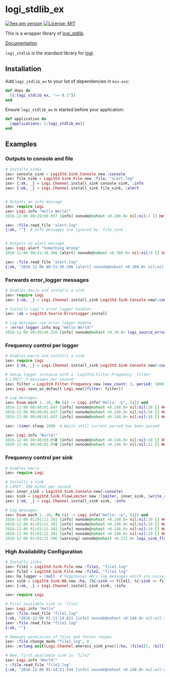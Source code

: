 logi_stdlib_ex
==============

[![hex.pm version](https://img.shields.io/hexpm/v/logi_stdlib_ex.svg)](https://hex.pm/packages/logi_stdlib_ex)
[![License: MIT](https://img.shields.io/badge/license-MIT-blue.svg)](LICENSE)

This is a wrapper library of [logi_stdlib](https://github.com/sile/logi_stdlib).

[Documentation](https://hexdocs.pm/logi_stdlib_ex/)

`logi_stdlib` is the standard library for [logi](https://github.com/sile/logi).

Installation
------------

Add `logi_stdlib_ex` to your list of dependencies in `mix.exs`:

```elixir
def deps do
  [{:logi_stdlib_ex, "~> 0.1"}]
end
```

Ensure `logi_stdlib_ex` is started before your application:

```elixir
def application do
  [applications: [:logi_stdlib_ex]]
end
```

Examples
--------

### Outputs to console and file

```elixir
# Installs sinks
iex> console_sink = LogiStd.Sink.Console.new :console
iex> file_sink = LogiStd.Sink.File.new :file, "alert.log"
iex> {:ok, _} = Logi.Channel.install_sink console_sink, :info
iex> {:ok, _} = Logi.Channel.install_sink file_sink, :alert


# Outputs an info message
iex> require Logi
iex> Logi.info "Hello World!"
2016-12-06 00:29:09.857 [info] nonode@nohost <0.380.0> nil:nil:7 [] Hello World!

iex> :file.read_file "alert.log"
{:ok, ""}  # Info messages are ignored by `file_sink`


# Outputs an alert message
iex> Logi.alert "Something Wrong"
2016-12-06 00:31:36.386 [alert] nonode@nohost <0.380.0> nil:nil:9 [] Something Wrong

iex> :file.read_file "alert.log"
{:ok, "2016-12-06 00:31:36.386 [alert] nonode@nohost <0.380.0> nil:nil:9 [] Something Wrong\n"}
```

### Forwards error_logger messages

```elixir
# Enables macro and installs a sink
iex> require Logi
iex> {:ok, _} = Logi.Channel.install_sink LogiStd.Sink.Console.new(:console), :info

# Installs Logi's error_logger handler
iex> :ok = LogiStd.Source.ErrorLogger.install

# Log messages via error_logger module
> :error_logger.info_msg "Hello World!"
2016-12-06 00:38:44.216 [info] nonode@nohost <0.30.0> logi_source_error_logger:default_log_fun:144 [gleader=<0.33.0>,sender=<0.148.0>] Hello World!
```

### Frequency control per logger

```elixir
# Enables macro and installs a sink
iex> require Logi
iex> {:ok, _} = Logi.Channel.install_sink LogiStd.Sink.Console.new(:console), :info

# Setup logger instance with a `LogiStd.Filter.Frequency` filter
# LIMIT: 3 messages per second
iex> filter = LogiStd.Filter.Frequency.new [max_count: 3, period: 1000]
iex> Logi.save_as_default Logi.new([filter: filter])

# Log messages
iex> Enum.each 1..10, fn (i) -> Logi.info("Hello: ~p", [i]) end
2016-12-06 00:48:01.647 [info] nonode@nohost <0.148.0> nil:nil:10 [] Hello: 1
2016-12-06 00:48:01.647 [info] nonode@nohost <0.148.0> nil:nil:10 [] Hello: 2
2016-12-06 00:48:01.647 [info] nonode@nohost <0.148.0> nil:nil:10 [] Hello: 3

iex> :timer.sleep 1000  # Waits until current period has been passed

iex> Logi.info "World!"
2016-12-06 00:48:03.058 [info] nonode@nohost <0.148.0> nil:nil:10 [] Over a period of 1.41 seconds, 7 messages were dropped
2016-12-06 00:48:03.058 [info] nonode@nohost <0.148.0> nil:nil:12 [] World!
```

### Frequency control per sink

```elixir
# Enables macro
iex> require Logi

# Installs a sink
# LIMIT: 300 bytes per second
iex> inner_sink = LogiStd.Sink.Console.new(:console)
iex> sink = LogiStd.Sink.FlowLimiter.new :limiter, inner_sink, [write_rate_limits: [{300, 1000}]]
iex> {:ok, _} = Logi.Channel.install_sink sink, :info

# Log messages
iex> Enum.each 1..10, fn (i) -> Logi.info("Hello: ~p", [i]) end
2016-12-06 01:01:12.381 [info] nonode@nohost <0.148.0> nil:nil:19 [] Hello: 1
2016-12-06 01:01:12.381 [info] nonode@nohost <0.148.0> nil:nil:19 [] Hello: 2
2016-12-06 01:01:12.381 [info] nonode@nohost <0.148.0> nil:nil:19 [] Hello: 3
2016-12-06 01:01:12.381 [info] nonode@nohost <0.148.0> nil:nil:19 [] Hello: 4
2016-12-06 01:01:25.396 [warning] nonode@nohost <0.211.0> logi_sink_flow_limiter_writer:report_omissions:189 [] Over a period of 60 seconds, 6 info messages were omitted: channel=logi_default_log, reason=rate_exceeded (e.g. [{pid,module,line},{<0.148.0>,nil,19}])
```

### High Availability Configuration

```elixir
# Installs sinks
iex> file1 = LogiStd.Sink.File.new :file1, "file1.log"
iex> file2 = LogiStd.Sink.File.new :file2, "file2.log"
iex> ha_logger = :null  # Suppresses HA's log messages which are noisy for this example
iex> sink = LogiStd.Sink.HA.new :ha, [%{:sink => file1}, %{:sink => file2}], [strategy: :first_available, logger: ha_logger]
iex> {:ok, _} = Logi.Channel.install_sink sink, :info

iex> require Logi

# First available sink is `file1`
iex> Logi.info "Hello"
iex> :file.read_file "file1.log"
{:ok, "2016-12-06 01:11:19.821 [info] nonode@nohost <0.148.0> nil:nil:16 [] Hello\n"}
iex> :file.read_file "file2.log"
{:ok, ""}

# Removes permission of file1 and forces reopen
iex> :file.change_mode "file1.log", 0
iex> :erlang.exit(Logi.Channel.whereis_sink_proc([:ha, :file1]), :kill)

# Now, first available sink is `file2`
iex> Logi.info "World!"
> :file.read_file "file2.log"
{:ok, "2016-12-06 01:14:51.544 [info] nonode@nohost <0.148.0> nil:nil:26 [] World!\n"}
```
